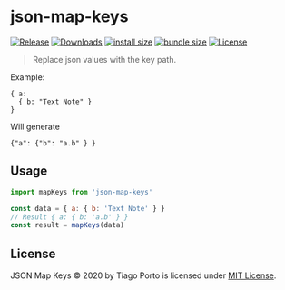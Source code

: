 # json-map-keys

[![Release](https://img.shields.io/npm/v/json-map-keys.svg?style=flat-square&label=release)](https://github.com/tiagoporto/json-map-keys/releases)
[![Downloads](https://img.shields.io/npm/dt/json-map-keys.svg?logo=npm&style=flat-square)](https://www.npmjs.com/package/json-map-keys)
[![install size](https://packagephobia.now.sh/badge?p=json-map-keys)](https://packagephobia.now.sh/result?p=json-map-keys)
[![bundle size](https://img.shields.io/bundlephobia/min/json-map-keys?style=flat-square&label=bundle%20size)](https://bundlephobia.com/result?p=json-map-keys)
[![License](https://img.shields.io/github/license/tiagoporto/json-map-keys.svg?style=flat-square)](LICENSE)

> Replace json values with the key path.

Example:

```
{ a:
  { b: "Text Note" }
}
```

Will generate

```
{"a": {"b": "a.b" } }
```

## Usage

```js
import mapKeys from 'json-map-keys'

const data = { a: { b: 'Text Note' } }
// Result { a: { b: 'a.b' } }
const result = mapKeys(data)
```

## License

JSON Map Keys © 2020 by Tiago Porto is licensed under [MIT License](LICENSE).

